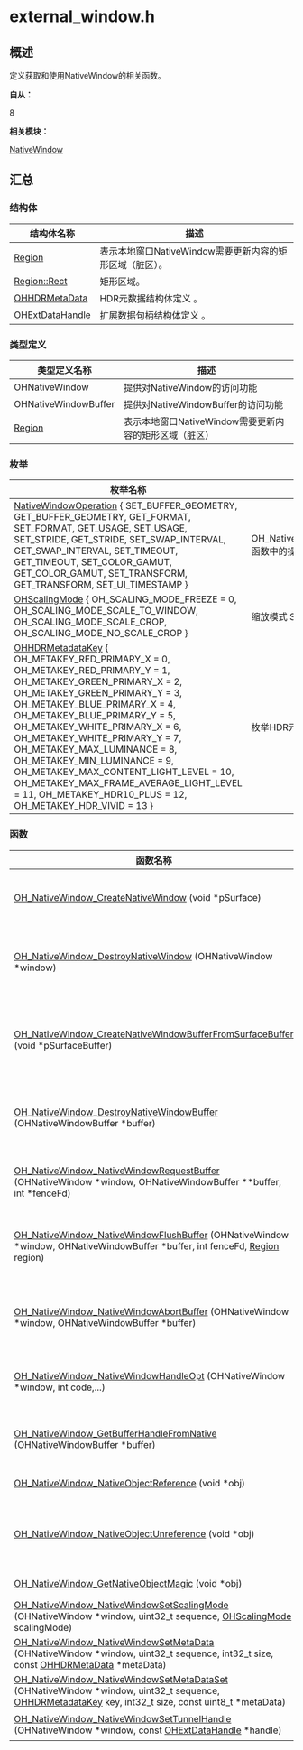 # external_window.h


## 概述

定义获取和使用NativeWindow的相关函数。

**自从：**

8

**相关模块：**

[NativeWindow](_native_window.md)


## 汇总


### 结构体

  | 结构体名称 | 描述 | 
| -------- | -------- |
| [Region](_region.md) | 表示本地窗口NativeWindow需要更新内容的矩形区域（脏区）。 | 
| [Region::Rect](_rect.md) | 矩形区域。 | 
| [OHHDRMetaData](_o_h_h_d_r_meta_data.md) | HDR元数据结构体定义 。 | 
| [OHExtDataHandle](_o_h_ext_data_handle.md) | 扩展数据句柄结构体定义 。 | 


### 类型定义

  | 类型定义名称 | 描述 | 
| -------- | -------- |
| OHNativeWindow | 提供对NativeWindow的访问功能 | 
| OHNativeWindowBuffer | 提供对NativeWindowBuffer的访问功能 | 
| [Region](_region.md) | 表示本地窗口NativeWindow需要更新内容的矩形区域（脏区） | 


### 枚举

  | 枚举名称 | 描述 | 
| -------- | -------- |
| [NativeWindowOperation](_native_window.md#nativewindowoperation)  {   SET_BUFFER_GEOMETRY, GET_BUFFER_GEOMETRY, GET_FORMAT, SET_FORMAT,   GET_USAGE, SET_USAGE, SET_STRIDE, GET_STRIDE,   SET_SWAP_INTERVAL, GET_SWAP_INTERVAL, SET_TIMEOUT, GET_TIMEOUT,   SET_COLOR_GAMUT, GET_COLOR_GAMUT, SET_TRANSFORM, GET_TRANSFORM,   SET_UI_TIMESTAMP } | OH_NativeWindow_NativeWindowHandleOpt函数中的操作码 | 
| [OHScalingMode](_native_window.md.#ohscalingmode) { OH_SCALING_MODE_FREEZE = 0, OH_SCALING_MODE_SCALE_TO_WINDOW, OH_SCALING_MODE_SCALE_CROP, OH_SCALING_MODE_NO_SCALE_CROP } | 缩放模式 Scaling Mode | 
| [OHHDRMetadataKey](_native_window.md#ohhdrmetadatakey) {   OH_METAKEY_RED_PRIMARY_X = 0, OH_METAKEY_RED_PRIMARY_Y = 1, OH_METAKEY_GREEN_PRIMARY_X = 2, OH_METAKEY_GREEN_PRIMARY_Y = 3,   OH_METAKEY_BLUE_PRIMARY_X = 4, OH_METAKEY_BLUE_PRIMARY_Y = 5, OH_METAKEY_WHITE_PRIMARY_X = 6, OH_METAKEY_WHITE_PRIMARY_Y = 7,   OH_METAKEY_MAX_LUMINANCE = 8, OH_METAKEY_MIN_LUMINANCE = 9, OH_METAKEY_MAX_CONTENT_LIGHT_LEVEL = 10, OH_METAKEY_MAX_FRAME_AVERAGE_LIGHT_LEVEL = 11,   OH_METAKEY_HDR10_PLUS = 12, OH_METAKEY_HDR_VIVID = 13 } | 枚举HDR元数据关键字 | 


### 函数

| 函数名称 | 描述 | 
| -------- | -------- |
| [OH_NativeWindow_CreateNativeWindow]( _native_window.md#ohnativewindowcreatenativewindow) (void \*pSurface) | 创建NativeWindow实例，每次调用都会产生一个新的NativeWindow实例 | 
| [OH_NativeWindow_DestroyNativeWindow]( _native_window.md#ohnativewindowdestroynativewindow) (OHNativeWindow \*window) | 将NativeWindow对象的引用计数减1，当引用计数为0的时候，该NativeWindow对象会被析构掉 | 
| [OH_NativeWindow_CreateNativeWindowBufferFromSurfaceBuffer]( _native_window.md#ohnativewindowcreatenativewindowbufferfromsurfacebuffer) (void \*pSurfaceBuffer) | 创建NativeWindowBuffer实例，每次调用都会产生一个新的NativeWindowBuffer实例 | 
| [OH_NativeWindow_DestroyNativeWindowBuffer]( _native_window.md#ohnativewindowdestroynativewindowbuffer) (OHNativeWindowBuffer \*buffer) | 将NativeWindowBuffer对象的引用计数减1，当引用计数为0的时候，该NativeWindowBuffer对象会被析构掉 | 
| [OH_NativeWindow_NativeWindowRequestBuffer]( _native_window.md#ohnativewindownativewindowrequestbuffer) (OHNativeWindow \*window, OHNativeWindowBuffer \*\*buffer, int \*fenceFd) | 通过NativeWindow对象申请一块NativeWindowBuffer，用以内容生产 | 
| [OH_NativeWindow_NativeWindowFlushBuffer]( _native_window.md#ohnativewindownativewindowflushbuffer) (OHNativeWindow \*window, OHNativeWindowBuffer \*buffer, int fenceFd, [Region](_region.md) region) | 通过NativeWindow将生产好内容的NativeWindowBuffer放回到Buffer队列中，用以内容消费 | 
| [OH_NativeWindow_NativeWindowAbortBuffer]( _native_window.md#ohnativewindownativewindowabortbuffer) (OHNativeWindow \*window, OHNativeWindowBuffer \*buffer) | 通过NativeWindow将之前申请出来的NativeWindowBuffer返还到Buffer队列中，供下次再申请 | 
| [OH_NativeWindow_NativeWindowHandleOpt]( _native_window.md#ohnativewindownativewindowhandleopt) (OHNativeWindow \*window, int code,...) | 设置/获取NativeWindow的属性，包括设置/获取宽高、内容格式等 | 
| [OH_NativeWindow_GetBufferHandleFromNative]( _native_window.md#ohnativewindowgetbufferhandlefromnative) (OHNativeWindowBuffer \*buffer) | 通过NativeWindowBuffer获取该buffer的BufferHandle指针 | 
| [OH_NativeWindow_NativeObjectReference]( _native_window.md#ohnativewindownativeobjectreference) (void \*obj) | 增加一个NativeObject的引用计数 | 
| [OH_NativeWindow_NativeObjectUnreference]( _native_window.md#ohnativewindownativeobjectunreference) (void \*obj) | 减少一个NativeObject的引用计数，当引用计数减少为0时，该NativeObject将被析构掉 | 
| [OH_NativeWindow_GetNativeObjectMagic]( _native_window.md#ohnativewindowgetnativeobjectmagic) (void \*obj) | 获取NativeObject的MagicId | 
| [OH_NativeWindow_NativeWindowSetScalingMode]( _native_window.md#ohnativewindownativewindowsetscalingmode) (OHNativeWindow \*window, uint32_t sequence, [OHScalingMode]( _native_window.md#ohscalingmode) scalingMode) | 设置NativeWindow的ScalingMode | 
| [OH_NativeWindow_NativeWindowSetMetaData]( _native_window.md#ohnativewindownativewindowsetmetadata) (OHNativeWindow \*window, uint32_t sequence, int32_t size, const [OHHDRMetaData](_o_h_h_d_r_meta_data.md) \*metaData) | 设置NativeWindow的元数据 | 
| [OH_NativeWindow_NativeWindowSetMetaDataSet]( _native_window.md#ohnativewindownativewindowsetmetadataset) (OHNativeWindow \*window, uint32_t sequence, [OHHDRMetadataKey]( _native_window.md#ohhdrmetadatakey) key, int32_t size, const uint8_t \*metaData) | 设置NativeWindow的元数据集。 | 
| [OH_NativeWindow_NativeWindowSetTunnelHandle]( _native_window.md#ohnativewindownativewindowsettunnelhandle) (OHNativeWindow \*window, const [OHExtDataHandle](_o_h_ext_data_handle.md) \*handle) | 设置NativeWindow的TunnelHandle。 |